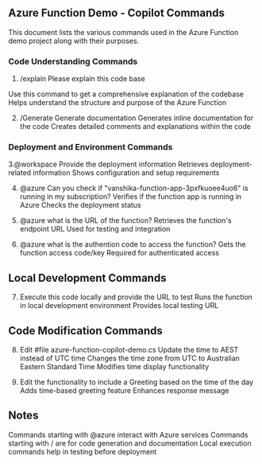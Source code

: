 ## Azure Function Demo - Copilot Commands
This document lists the various commands used in the Azure Function demo project along with their purposes.

### Code Understanding Commands
1. /explain Please explain this code base

Use this command to get a comprehensive explanation of the codebase
Helps understand the structure and purpose of the Azure Function

2. /Generate Generate documentation
Generates inline documentation for the code
Creates detailed comments and explanations within the code

### Deployment and Environment Commands
3.@workspace Provide the deployment information
Retrieves deployment-related information
Shows configuration and setup requirements

4. @azure Can you check if "vanshika-function-app-3pxfkuoee4uo6" is running in my subscription?
Verifies if the function app is running in Azure
Checks the deployment status

5. @azure what is the URL of the function?
Retrieves the function's endpoint URL
Used for testing and integration

6. @azure what is the authention code to access the function?
Gets the function access code/key
Required for authenticated access

## Local Development Commands
7. Execute this code locally and provide the URL to test
Runs the function in local development environment
Provides local testing URL

## Code Modification Commands
8. Edit #file azure-function-copilot-demo.cs Update the time to AEST instead of UTC time
Changes the time zone from UTC to Australian Eastern Standard Time
Modifies time display functionality

9. Edit the functionality to include a Greeting based on the time of the day
Adds time-based greeting feature
Enhances response message

## Notes
Commands starting with @azure interact with Azure services
Commands starting with / are for code generation and documentation
Local execution commands help in testing before deployment
